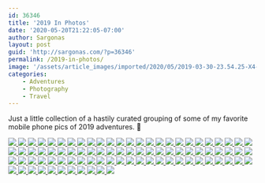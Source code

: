 ```yaml
---
id: 36346
title: '2019 In Photos'
date: '2020-05-20T21:22:05-07:00'
author: Sargonas
layout: post
guid: 'http://sargonas.com/?p=36346'
permalink: /2019-in-photos/
image: '/assets/article_images/imported/2020/05/2019-03-30-23.54.25-X4-666x666.jpg'
categories:
    - Adventures
    - Photography
    - Travel
---
```


Just a little collection of a hastily curated grouping of some of my favorite mobile phone pics of 2019 adventures. 🙂

[![](https://photos.smugmug.com/Street-Photography/2019-In-Photos/i-hfH3fpP/0/7057ee56/4K/2019-01-17%2019.41.26-4K.jpg) ](https://photos.smugmug.com/Street-Photography/2019-In-Photos/i-hfH3fpP/0/7057ee56/4K/2019-01-17%2019.41.26-4K.jpg)
[![](https://photos.smugmug.com/Street-Photography/2019-In-Photos/i-XZMRFGk/0/d01d1c0e/4K/2019-01-20%2020.56.46_heic-4K.jpg) ](https://photos.smugmug.com/Street-Photography/2019-In-Photos/i-XZMRFGk/0/d01d1c0e/4K/2019-01-20%2020.56.46_heic-4K.jpg)
[![](https://photos.smugmug.com/Street-Photography/2019-In-Photos/i-P4dgcQm/0/976e4b22/4K/2019-02-11%2020.30.46-4K.jpg) ](https://photos.smugmug.com/Street-Photography/2019-In-Photos/i-P4dgcQm/0/976e4b22/4K/2019-02-11%2020.30.46-4K.jpg)
[![](https://photos.smugmug.com/Street-Photography/2019-In-Photos/i-NxKJNgL/0/d84a4fe5/4K/2019-03-05%2018.30.13-4K.jpg) ](https://photos.smugmug.com/Street-Photography/2019-In-Photos/i-NxKJNgL/0/d84a4fe5/4K/2019-03-05%2018.30.13-4K.jpg)
[![](https://photos.smugmug.com/Street-Photography/2019-In-Photos/i-VWL6PNQ/0/726efaf8/4K/2019-03-05%2019.59.07-4K.jpg) ](https://photos.smugmug.com/Street-Photography/2019-In-Photos/i-VWL6PNQ/0/726efaf8/4K/2019-03-05%2019.59.07-4K.jpg)
[![](https://photos.smugmug.com/Street-Photography/2019-In-Photos/i-wfC6qSH/0/399b1fa9/4K/2019-03-11%2022.10.10_heic-4K.jpg) ](https://photos.smugmug.com/Street-Photography/2019-In-Photos/i-wfC6qSH/0/399b1fa9/4K/2019-03-11%2022.10.10_heic-4K.jpg)
[![](https://photos.smugmug.com/Street-Photography/2019-In-Photos/i-8SwZL7W/0/78e33c42/4K/2019-03-11%2022.29.43_1-4K.jpg) ](https://photos.smugmug.com/Street-Photography/2019-In-Photos/i-8SwZL7W/0/78e33c42/4K/2019-03-11%2022.29.43_1-4K.jpg)
[![](https://photos.smugmug.com/Street-Photography/2019-In-Photos/i-rx4Vxdt/0/85d44f32/X5/2019-03-27%2001.35.48-X5.jpg) ](https://photos.smugmug.com/Street-Photography/2019-In-Photos/i-rx4Vxdt/0/85d44f32/X5/2019-03-27%2001.35.48-X5.jpg)
[![](https://photos.smugmug.com/Street-Photography/2019-In-Photos/i-vST8C6D/0/05f614ea/4K/2019-03-27%2021.36.39-4K.jpg) ](https://photos.smugmug.com/Street-Photography/2019-In-Photos/i-vST8C6D/0/05f614ea/4K/2019-03-27%2021.36.39-4K.jpg)
[![](https://photos.smugmug.com/Street-Photography/2019-In-Photos/i-Hz644q3/0/cc417c69/X5/2019-03-30%2004.57.55-X5.jpg) ](https://photos.smugmug.com/Street-Photography/2019-In-Photos/i-Hz644q3/0/cc417c69/X5/2019-03-30%2004.57.55-X5.jpg)
[![](https://photos.smugmug.com/Street-Photography/2019-In-Photos/i-GpfQwNH/0/1771e6ac/4K/2019-03-30%2023.05.29-4K.jpg) ](https://photos.smugmug.com/Street-Photography/2019-In-Photos/i-GpfQwNH/0/1771e6ac/4K/2019-03-30%2023.05.29-4K.jpg)
[![](https://photos.smugmug.com/Street-Photography/2019-In-Photos/i-nhg3HKx/0/5eed2730/X5/2019-03-30%2023.16.42_heic-X5.jpg) ](https://photos.smugmug.com/Street-Photography/2019-In-Photos/i-nhg3HKx/0/5eed2730/X5/2019-03-30%2023.16.42_heic-X5.jpg)
[![](https://photos.smugmug.com/Street-Photography/2019-In-Photos/i-FMs9d5w/0/716a330d/4K/2019-03-30%2023.54.25-4K.jpg) ](https://photos.smugmug.com/Street-Photography/2019-In-Photos/i-FMs9d5w/0/716a330d/4K/2019-03-30%2023.54.25-4K.jpg)
[![](https://photos.smugmug.com/Street-Photography/2019-In-Photos/i-BPvQFGH/0/126e5800/5K/2019-04-01%2002.45.38-5K.jpg) ](https://photos.smugmug.com/Street-Photography/2019-In-Photos/i-BPvQFGH/0/126e5800/5K/2019-04-01%2002.45.38-5K.jpg)
[![](https://photos.smugmug.com/Street-Photography/2019-In-Photos/i-9TMtwHK/0/60f77cc4/4K/2019-04-27%2017.56.28_heic-4K.jpg) ](https://photos.smugmug.com/Street-Photography/2019-In-Photos/i-9TMtwHK/0/60f77cc4/4K/2019-04-27%2017.56.28_heic-4K.jpg)
[![](https://photos.smugmug.com/Street-Photography/2019-In-Photos/i-TMfHrkz/0/13f228f6/X5/2019-06-08%2008.21.51-X5.jpg) ](https://photos.smugmug.com/Street-Photography/2019-In-Photos/i-TMfHrkz/0/13f228f6/X5/2019-06-08%2008.21.51-X5.jpg)
[![](https://photos.smugmug.com/Street-Photography/2019-In-Photos/i-qkqvDWF/0/15b0b077/4K/2019-06-15%2017.57.13-4K.jpg) ](https://photos.smugmug.com/Street-Photography/2019-In-Photos/i-qkqvDWF/0/15b0b077/4K/2019-06-15%2017.57.13-4K.jpg)
[![](https://photos.smugmug.com/Street-Photography/2019-In-Photos/i-fHBmCZH/0/9ceed06b/4K/2019-06-30%2015.16.00-4K.jpg) ](https://photos.smugmug.com/Street-Photography/2019-In-Photos/i-fHBmCZH/0/9ceed06b/4K/2019-06-30%2015.16.00-4K.jpg)
[![](https://photos.smugmug.com/Street-Photography/2019-In-Photos/i-zF8sfbj/0/cd38cf24/X5/2019-07-09%2015.53.54_heic-X5.jpg) ](https://photos.smugmug.com/Street-Photography/2019-In-Photos/i-zF8sfbj/0/cd38cf24/X5/2019-07-09%2015.53.54_heic-X5.jpg)
[![](https://photos.smugmug.com/Street-Photography/2019-In-Photos/i-ZmWPtQx/0/a0440c25/4K/2019-07-21%2010.02.59_heic-4K.jpg) ](https://photos.smugmug.com/Street-Photography/2019-In-Photos/i-ZmWPtQx/0/a0440c25/4K/2019-07-21%2010.02.59_heic-4K.jpg)
[![](https://photos.smugmug.com/Street-Photography/2019-In-Photos/i-pvPzJWG/0/4252f6d0/X5/2019-07-28%2014.31.17-X5.jpg) ](https://photos.smugmug.com/Street-Photography/2019-In-Photos/i-pvPzJWG/0/4252f6d0/X5/2019-07-28%2014.31.17-X5.jpg)
[![](https://photos.smugmug.com/Street-Photography/2019-In-Photos/i-Cq7gRZN/0/a045eb02/4K/2019-07-29%2017.46.41_heic-4K.jpg) ](https://photos.smugmug.com/Street-Photography/2019-In-Photos/i-Cq7gRZN/0/a045eb02/4K/2019-07-29%2017.46.41_heic-4K.jpg)
[![](https://photos.smugmug.com/Street-Photography/2019-In-Photos/i-BJrsnzh/0/4be5823e/4K/2019-07-29%2019.53.10_heic-4K.jpg) ](https://photos.smugmug.com/Street-Photography/2019-In-Photos/i-BJrsnzh/0/4be5823e/4K/2019-07-29%2019.53.10_heic-4K.jpg)
[![](https://photos.smugmug.com/Street-Photography/2019-In-Photos/i-WZx5MQd/0/688524d0/4K/2019-07-30%2009.38.46-4K.jpg) ](https://photos.smugmug.com/Street-Photography/2019-In-Photos/i-WZx5MQd/0/688524d0/4K/2019-07-30%2009.38.46-4K.jpg)
[![](https://photos.smugmug.com/Street-Photography/2019-In-Photos/i-TPmVN22/0/e2dfdcec/4K/2019-07-31%2013.06.49-4K.jpg) ](https://photos.smugmug.com/Street-Photography/2019-In-Photos/i-TPmVN22/0/e2dfdcec/4K/2019-07-31%2013.06.49-4K.jpg)
[![](https://photos.smugmug.com/Street-Photography/2019-In-Photos/i-zzRDj5T/0/08704be5/4K/2019-07-31%2019.48.55_heic-4K.jpg) ](https://photos.smugmug.com/Street-Photography/2019-In-Photos/i-zzRDj5T/0/08704be5/4K/2019-07-31%2019.48.55_heic-4K.jpg)
[![](https://photos.smugmug.com/Street-Photography/2019-In-Photos/i-gMJwZGk/0/addd581c/4K/2019-08-01%2008.44.32-4K.jpg) ](https://photos.smugmug.com/Street-Photography/2019-In-Photos/i-gMJwZGk/0/addd581c/4K/2019-08-01%2008.44.32-4K.jpg)
[![](https://photos.smugmug.com/Street-Photography/2019-In-Photos/i-dp4PHJC/0/ae58e67e/4K/2019-08-01%2016.43.00_heic-4K.jpg) ](https://photos.smugmug.com/Street-Photography/2019-In-Photos/i-dp4PHJC/0/ae58e67e/4K/2019-08-01%2016.43.00_heic-4K.jpg)
[![](https://photos.smugmug.com/Street-Photography/2019-In-Photos/i-4frmDS8/0/94423356/4K/2019-08-10%2014.50.47-4K.jpg) ](https://photos.smugmug.com/Street-Photography/2019-In-Photos/i-4frmDS8/0/94423356/4K/2019-08-10%2014.50.47-4K.jpg)
[![](https://photos.smugmug.com/Street-Photography/2019-In-Photos/i-2wqBcLQ/0/56a8b063/4K/2019-08-10%2015.41.21-4K.jpg) ](https://photos.smugmug.com/Street-Photography/2019-In-Photos/i-2wqBcLQ/0/56a8b063/4K/2019-08-10%2015.41.21-4K.jpg)
[![](https://photos.smugmug.com/Street-Photography/2019-In-Photos/i-wzrnhCG/0/db6149ca/4K/2019-08-17%2012.10.39_heic-4K.jpg) ](https://photos.smugmug.com/Street-Photography/2019-In-Photos/i-wzrnhCG/0/db6149ca/4K/2019-08-17%2012.10.39_heic-4K.jpg)
[![](https://photos.smugmug.com/Street-Photography/2019-In-Photos/i-zM7QWqq/0/0f538994/4K/2019-08-17%2014.31.13_heic-4K.jpg) ](https://photos.smugmug.com/Street-Photography/2019-In-Photos/i-zM7QWqq/0/0f538994/4K/2019-08-17%2014.31.13_heic-4K.jpg)
[![](https://photos.smugmug.com/Street-Photography/2019-In-Photos/i-fm2jcBW/0/58699c2b/4K/2019-08-25%2019.47.15_heic-4K.jpg) ](https://photos.smugmug.com/Street-Photography/2019-In-Photos/i-fm2jcBW/0/58699c2b/4K/2019-08-25%2019.47.15_heic-4K.jpg)
[![](https://photos.smugmug.com/Street-Photography/2019-In-Photos/i-VzdH9Vp/0/b748340a/4K/2019-09-22%2010.20.11_heic-4K.jpg) ](https://photos.smugmug.com/Street-Photography/2019-In-Photos/i-VzdH9Vp/0/b748340a/4K/2019-09-22%2010.20.11_heic-4K.jpg)
[![](https://photos.smugmug.com/Street-Photography/2019-In-Photos/i-LLFSdw6/0/2e45b6fb/X5/2019-09-26%2018.27.37-X5.jpg) ](https://photos.smugmug.com/Street-Photography/2019-In-Photos/i-LLFSdw6/0/2e45b6fb/X5/2019-09-26%2018.27.37-X5.jpg)
[![](https://photos.smugmug.com/Street-Photography/2019-In-Photos/i-rNCsS5m/0/391b385d/X5/2019-09-27%2000.43.31-X5.jpg) ](https://photos.smugmug.com/Street-Photography/2019-In-Photos/i-rNCsS5m/0/391b385d/X5/2019-09-27%2000.43.31-X5.jpg)
[![](https://photos.smugmug.com/Street-Photography/2019-In-Photos/i-BSrMSr3/0/36b1d08a/4K/2019-09-27%2015.52.45-4K.jpg) ](https://photos.smugmug.com/Street-Photography/2019-In-Photos/i-BSrMSr3/0/36b1d08a/4K/2019-09-27%2015.52.45-4K.jpg)
[![](https://photos.smugmug.com/Street-Photography/2019-In-Photos/i-b9nSVKT/0/75dff92c/4K/2019-09-27%2021.01.44-4K.jpg) ](https://photos.smugmug.com/Street-Photography/2019-In-Photos/i-b9nSVKT/0/75dff92c/4K/2019-09-27%2021.01.44-4K.jpg)
[![](https://photos.smugmug.com/Street-Photography/2019-In-Photos/i-fsXhskr/0/6570d623/4K/2019-09-28%2016.30.52-4K.jpg) ](https://photos.smugmug.com/Street-Photography/2019-In-Photos/i-fsXhskr/0/6570d623/4K/2019-09-28%2016.30.52-4K.jpg)
[![](https://photos.smugmug.com/Street-Photography/2019-In-Photos/i-jgRLN6g/0/b6e4a369/4K/2019-10-02%2020.56.23-4K.jpg) ](https://photos.smugmug.com/Street-Photography/2019-In-Photos/i-jgRLN6g/0/b6e4a369/4K/2019-10-02%2020.56.23-4K.jpg)
[![](https://photos.smugmug.com/Street-Photography/2019-In-Photos/i-dmqf3nx/0/385fbb1b/4K/2019-10-05%2021.27.06_heic-4K.jpg) ](https://photos.smugmug.com/Street-Photography/2019-In-Photos/i-dmqf3nx/0/385fbb1b/4K/2019-10-05%2021.27.06_heic-4K.jpg)
[![](https://photos.smugmug.com/Street-Photography/2019-In-Photos/i-tzvr9t2/0/bd2669ac/4K/2019-10-06%2011.27.04_heic-4K.jpg) ](https://photos.smugmug.com/Street-Photography/2019-In-Photos/i-tzvr9t2/0/bd2669ac/4K/2019-10-06%2011.27.04_heic-4K.jpg)
[![](https://photos.smugmug.com/Street-Photography/2019-In-Photos/i-v9fZHJ5/0/104af58a/4K/2019-10-14%2019.04.12-4K.jpg) ](https://photos.smugmug.com/Street-Photography/2019-In-Photos/i-v9fZHJ5/0/104af58a/4K/2019-10-14%2019.04.12-4K.jpg)
[![](https://photos.smugmug.com/Street-Photography/2019-In-Photos/i-FkKrfmf/0/00bbd265/X5/2019-10-14%2020.18.05-X5.jpg) ](https://photos.smugmug.com/Street-Photography/2019-In-Photos/i-FkKrfmf/0/00bbd265/X5/2019-10-14%2020.18.05-X5.jpg)
[![](https://photos.smugmug.com/Street-Photography/2019-In-Photos/i-V5FKXWp/0/13d9184f/4K/2019-10-20%2018.18.06_heic-4K.jpg) ](https://photos.smugmug.com/Street-Photography/2019-In-Photos/i-V5FKXWp/0/13d9184f/4K/2019-10-20%2018.18.06_heic-4K.jpg)
[![](https://photos.smugmug.com/Street-Photography/2019-In-Photos/i-t9RHbCC/0/9ffd8f39/4K/2019-10-21%2011.11.35_heic-4K.jpg) ](https://photos.smugmug.com/Street-Photography/2019-In-Photos/i-t9RHbCC/0/9ffd8f39/4K/2019-10-21%2011.11.35_heic-4K.jpg)
[![](https://photos.smugmug.com/Street-Photography/2019-In-Photos/i-dNcDVTS/0/692da0c0/4K/2019-10-21%2012.56.40_heic-4K.jpg) ](https://photos.smugmug.com/Street-Photography/2019-In-Photos/i-dNcDVTS/0/692da0c0/4K/2019-10-21%2012.56.40_heic-4K.jpg)
[![](https://photos.smugmug.com/Street-Photography/2019-In-Photos/i-cd2LPxW/0/ccf591c0/X5/2019-10-21%2015.19.20-X5.jpg) ](https://photos.smugmug.com/Street-Photography/2019-In-Photos/i-cd2LPxW/0/ccf591c0/X5/2019-10-21%2015.19.20-X5.jpg)
[![](https://photos.smugmug.com/Street-Photography/2019-In-Photos/i-6ZFzJmx/0/f147a73b/4K/2019-10-21%2022.08.28_heic-4K.jpg) ](https://photos.smugmug.com/Street-Photography/2019-In-Photos/i-6ZFzJmx/0/f147a73b/4K/2019-10-21%2022.08.28_heic-4K.jpg)
[![](https://photos.smugmug.com/Street-Photography/2019-In-Photos/i-Tn45s5n/0/7f00b76e/4K/2019-10-21%2022.10.50_heic-4K.jpg) ](https://photos.smugmug.com/Street-Photography/2019-In-Photos/i-Tn45s5n/0/7f00b76e/4K/2019-10-21%2022.10.50_heic-4K.jpg)
[![](https://photos.smugmug.com/Street-Photography/2019-In-Photos/i-nc79rSk/0/6507b129/4K/2019-10-22%2015.12.36_heic-4K.jpg) ](https://photos.smugmug.com/Street-Photography/2019-In-Photos/i-nc79rSk/0/6507b129/4K/2019-10-22%2015.12.36_heic-4K.jpg)
[![](https://photos.smugmug.com/Street-Photography/2019-In-Photos/i-N3vPLHb/0/691d3842/4K/2019-10-22%2016.37.00_heic-4K.jpg) ](https://photos.smugmug.com/Street-Photography/2019-In-Photos/i-N3vPLHb/0/691d3842/4K/2019-10-22%2016.37.00_heic-4K.jpg)
[![](https://photos.smugmug.com/Street-Photography/2019-In-Photos/i-Fvk2rFh/0/e3064fb7/4K/2019-10-22%2021.41.07_heic-4K.jpg) ](https://photos.smugmug.com/Street-Photography/2019-In-Photos/i-Fvk2rFh/0/e3064fb7/4K/2019-10-22%2021.41.07_heic-4K.jpg)
[![](https://photos.smugmug.com/Street-Photography/2019-In-Photos/i-VJHqm9m/0/9dfb6b48/4K/2019-10-22%2023.14.05_heic-4K.jpg) ](https://photos.smugmug.com/Street-Photography/2019-In-Photos/i-VJHqm9m/0/9dfb6b48/4K/2019-10-22%2023.14.05_heic-4K.jpg)
[![](https://photos.smugmug.com/Street-Photography/2019-In-Photos/i-69XxJ3Z/0/6f10216f/4K/2019-10-22%2023.34.39_heic-4K.jpg) ](https://photos.smugmug.com/Street-Photography/2019-In-Photos/i-69XxJ3Z/0/6f10216f/4K/2019-10-22%2023.34.39_heic-4K.jpg)
[![](https://photos.smugmug.com/Street-Photography/2019-In-Photos/i-SmcwGVT/0/930082cf/4K/2019-10-23%2018.27.37-4K.jpg) ](https://photos.smugmug.com/Street-Photography/2019-In-Photos/i-SmcwGVT/0/930082cf/4K/2019-10-23%2018.27.37-4K.jpg)
[![](https://photos.smugmug.com/Street-Photography/2019-In-Photos/i-2jBk9cw/0/0bd42f57/4K/2019-10-24%2013.27.07-4K.jpg) ](https://photos.smugmug.com/Street-Photography/2019-In-Photos/i-2jBk9cw/0/0bd42f57/4K/2019-10-24%2013.27.07-4K.jpg)
[![](https://photos.smugmug.com/Street-Photography/2019-In-Photos/i-vkWfS4h/0/73e90558/4K/2019-10-26%2017.25.20_heic-4K.jpg) ](https://photos.smugmug.com/Street-Photography/2019-In-Photos/i-vkWfS4h/0/73e90558/4K/2019-10-26%2017.25.20_heic-4K.jpg)
[![](https://photos.smugmug.com/Street-Photography/2019-In-Photos/i-GPWScpK/0/0881526b/4K/2019-10-27%2013.22.50-4K.jpg) ](https://photos.smugmug.com/Street-Photography/2019-In-Photos/i-GPWScpK/0/0881526b/4K/2019-10-27%2013.22.50-4K.jpg)
[![](https://photos.smugmug.com/Street-Photography/2019-In-Photos/i-g6w5SFT/0/b983e767/4K/2019-10-27%2014.49.37-4K.jpg) ](https://photos.smugmug.com/Street-Photography/2019-In-Photos/i-g6w5SFT/0/b983e767/4K/2019-10-27%2014.49.37-4K.jpg)
[![](https://photos.smugmug.com/Street-Photography/2019-In-Photos/i-25c5dFF/0/6be8150e/X5/2019-10-28%2006.28.20-X5.jpg) ](https://photos.smugmug.com/Street-Photography/2019-In-Photos/i-25c5dFF/0/6be8150e/X5/2019-10-28%2006.28.20-X5.jpg)
[![](https://photos.smugmug.com/Street-Photography/2019-In-Photos/i-GtCTpNz/0/608e74a0/4K/2019-11-03%2020.34.44_heic-4K.jpg) ](https://photos.smugmug.com/Street-Photography/2019-In-Photos/i-GtCTpNz/0/608e74a0/4K/2019-11-03%2020.34.44_heic-4K.jpg)
[![](https://photos.smugmug.com/Street-Photography/2019-In-Photos/i-3fhPj9P/0/ea7c287a/4K/2019-11-12%2018.25.00_heic-4K.jpg) ](https://photos.smugmug.com/Street-Photography/2019-In-Photos/i-3fhPj9P/0/ea7c287a/4K/2019-11-12%2018.25.00_heic-4K.jpg)
[![](https://photos.smugmug.com/Street-Photography/2019-In-Photos/i-Fn68XFh/0/8472fdea/X5/2019-11-23%2012.53.10_heic-X5.jpg) ](https://photos.smugmug.com/Street-Photography/2019-In-Photos/i-Fn68XFh/0/8472fdea/X5/2019-11-23%2012.53.10_heic-X5.jpg)
[![](https://photos.smugmug.com/Street-Photography/2019-In-Photos/i-nM5wCwP/0/7f0126b3/4K/2019-11-23%2018.37.15_heic-4K.jpg) ](https://photos.smugmug.com/Street-Photography/2019-In-Photos/i-nM5wCwP/0/7f0126b3/4K/2019-11-23%2018.37.15_heic-4K.jpg)
[![](https://photos.smugmug.com/Street-Photography/2019-In-Photos/i-RjmsT7v/0/757c731d/X4/2019-11-26%2020.00.46-X4.jpg) ](https://photos.smugmug.com/Street-Photography/2019-In-Photos/i-RjmsT7v/0/757c731d/X4/2019-11-26%2020.00.46-X4.jpg)
[![](https://photos.smugmug.com/Street-Photography/2019-In-Photos/i-dwqWkxJ/0/fe483258/4K/2019-12-02%2019.23.03-4K.jpg) ](https://photos.smugmug.com/Street-Photography/2019-In-Photos/i-dwqWkxJ/0/fe483258/4K/2019-12-02%2019.23.03-4K.jpg)
[![](https://photos.smugmug.com/Street-Photography/2019-In-Photos/i-L2CxK7s/0/edfbc3ed/4K/2019-12-02%2019.31.14_heic-4K.jpg) ](https://photos.smugmug.com/Street-Photography/2019-In-Photos/i-L2CxK7s/0/edfbc3ed/4K/2019-12-02%2019.31.14_heic-4K.jpg)
[![](https://photos.smugmug.com/Street-Photography/2019-In-Photos/i-Nd8JQ5B/0/f8b50883/4K/2019-12-08%2001.21.49_heic-4K.jpg) ](https://photos.smugmug.com/Street-Photography/2019-In-Photos/i-Nd8JQ5B/0/f8b50883/4K/2019-12-08%2001.21.49_heic-4K.jpg)
[![](https://photos.smugmug.com/Street-Photography/2019-In-Photos/i-vQjGrFc/0/4035f191/4K/2019-12-14%2010.21.22-4K.jpg) ](https://photos.smugmug.com/Street-Photography/2019-In-Photos/i-vQjGrFc/0/4035f191/4K/2019-12-14%2010.21.22-4K.jpg)
[![](https://photos.smugmug.com/Street-Photography/2019-In-Photos/i-CGZkGcD/0/99ad3ec4/4K/2019-12-20%2021.36.40_heic-4K.jpg) ](https://photos.smugmug.com/Street-Photography/2019-In-Photos/i-CGZkGcD/0/99ad3ec4/4K/2019-12-20%2021.36.40_heic-4K.jpg)
[![](https://photos.smugmug.com/Street-Photography/2019-In-Photos/i-kKRttXh/0/199f4bb3/4K/2019-12-26%2021.21.34_heic-4K.jpg) ](https://photos.smugmug.com/Street-Photography/2019-In-Photos/i-kKRttXh/0/199f4bb3/4K/2019-12-26%2021.21.34_heic-4K.jpg)
[![](https://photos.smugmug.com/Street-Photography/2019-In-Photos/i-VRGtsp3/0/14aa1047/4K/2019-12-27%2017.55.40_heic-4K.jpg) ](https://photos.smugmug.com/Street-Photography/2019-In-Photos/i-VRGtsp3/0/14aa1047/4K/2019-12-27%2017.55.40_heic-4K.jpg)
[![](https://photos.smugmug.com/Street-Photography/2019-In-Photos/i-CWB9dz9/0/51b263a4/X5/2019-12-27%2018.12.56-X5.jpg) ](https://photos.smugmug.com/Street-Photography/2019-In-Photos/i-CWB9dz9/0/51b263a4/X5/2019-12-27%2018.12.56-X5.jpg)
[![](https://photos.smugmug.com/Street-Photography/2019-In-Photos/i-Q34PzcH/0/d99842dc/4K/2019-12-27%2022.19.05-4K.jpg) ](https://photos.smugmug.com/Street-Photography/2019-In-Photos/i-Q34PzcH/0/d99842dc/4K/2019-12-27%2022.19.05-4K.jpg)
[![](https://photos.smugmug.com/Street-Photography/2019-In-Photos/i-6krG9Pc/0/cc366429/X5/2019-12-28%2020.11.27-X5.jpg) ](https://photos.smugmug.com/Street-Photography/2019-In-Photos/i-6krG9Pc/0/cc366429/X5/2019-12-28%2020.11.27-X5.jpg)
[![](https://photos.smugmug.com/Street-Photography/2019-In-Photos/i-Bn53K4w/0/a2386676/4K/2019-12-28%2020.15.16_heic-4K.jpg) ](https://photos.smugmug.com/Street-Photography/2019-In-Photos/i-Bn53K4w/0/a2386676/4K/2019-12-28%2020.15.16_heic-4K.jpg)
[![](https://photos.smugmug.com/Street-Photography/2019-In-Photos/i-CS2JzWR/0/24a5b778/4K/2019-12-28%2022.27.39-4K.jpg) ](https://photos.smugmug.com/Street-Photography/2019-In-Photos/i-CS2JzWR/0/24a5b778/4K/2019-12-28%2022.27.39-4K.jpg)
[![](https://photos.smugmug.com/Street-Photography/2019-In-Photos/i-g4BRsZK/0/624dbac1/4K/2019-12-29%2015.21.51_heic-4K.jpg) ](https://photos.smugmug.com/Street-Photography/2019-In-Photos/i-g4BRsZK/0/624dbac1/4K/2019-12-29%2015.21.51_heic-4K.jpg)
[![](https://photos.smugmug.com/Street-Photography/2019-In-Photos/i-FtRSR5g/0/ac35f866/X5/2019-12-29%2016.05.32-X5.jpg) ](https://photos.smugmug.com/Street-Photography/2019-In-Photos/i-FtRSR5g/0/ac35f866/X5/2019-12-29%2016.05.32-X5.jpg)
[![](https://photos.smugmug.com/Street-Photography/2019-In-Photos/i-vDk735V/0/23e3f9ad/4K/2019-12-29%2016.51.27_heic-4K.jpg) ](https://photos.smugmug.com/Street-Photography/2019-In-Photos/i-vDk735V/0/23e3f9ad/4K/2019-12-29%2016.51.27_heic-4K.jpg)
[![](https://photos.smugmug.com/Street-Photography/2019-In-Photos/i-rwqLZrw/0/4282940d/X5/2019-12-28%2023.56.22-X5.jpg) ](https://photos.smugmug.com/Street-Photography/2019-In-Photos/i-rwqLZrw/0/4282940d/X5/2019-12-28%2023.56.22-X5.jpg)
[![](https://photos.smugmug.com/Street-Photography/2019-In-Photos/i-2dwwN6h/0/9166fa9a/4K/2019-12-29%2019.01.11-4K.jpg) ](https://photos.smugmug.com/Street-Photography/2019-In-Photos/i-2dwwN6h/0/9166fa9a/4K/2019-12-29%2019.01.11-4K.jpg)
[![](https://photos.smugmug.com/Street-Photography/2019-In-Photos/i-7sqRzvj/0/c07480ff/4K/2019-12-29%2019.03.39_heic-4K.jpg) ](https://photos.smugmug.com/Street-Photography/2019-In-Photos/i-7sqRzvj/0/c07480ff/4K/2019-12-29%2019.03.39_heic-4K.jpg)
[![](https://photos.smugmug.com/Street-Photography/2019-In-Photos/i-GTG8VPT/0/9a3ddae3/4K/2019-12-29%2020.56.41_heic-4K.jpg) ](https://photos.smugmug.com/Street-Photography/2019-In-Photos/i-GTG8VPT/0/9a3ddae3/4K/2019-12-29%2020.56.41_heic-4K.jpg)
[![](https://photos.smugmug.com/Street-Photography/2019-In-Photos/i-ZZWm7Qj/0/d270d291/X5/2019-12-30%2011.56.12-X5.jpg) ](https://photos.smugmug.com/Street-Photography/2019-In-Photos/i-ZZWm7Qj/0/d270d291/X5/2019-12-30%2011.56.12-X5.jpg)